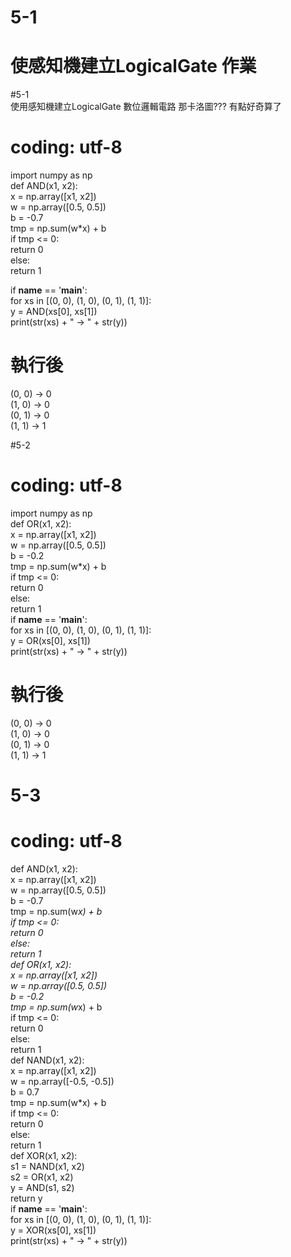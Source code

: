 # 5-1  
# 使感知機建立LogicalGate 作業  
#5-1  
使用感知機建立LogicalGate 數位邏輯電路 那卡洛圖??? 有點好奇算了   
# coding: utf-8  
import numpy as np  
def AND(x1, x2):   
x = np.array([x1, x2])  
w = np.array([0.5, 0.5])  
b = -0.7  
tmp = np.sum(w*x) + b  
if tmp <= 0:  
 return 0  
 else:  
 return 1  

if __name__ == '__main__':  
    for xs in [(0, 0), (1, 0), (0, 1), (1, 1)]:  
        y = AND(xs[0], xs[1])  
        print(str(xs) + " -> " + str(y))  
 # 執行後      
(0, 0) -> 0  
(1, 0) -> 0  
(0, 1) -> 0  
(1, 1) -> 1  

#5-2
# coding: utf-8  
import numpy as np  
def OR(x1, x2):  
    x = np.array([x1, x2])  
    w = np.array([0.5, 0.5])  
    b = -0.2  
    tmp = np.sum(w*x) + b  
    if tmp <= 0:  
        return 0  
    else:  
        return 1  
if __name__ == '__main__':  
    for xs in [(0, 0), (1, 0), (0, 1), (1, 1)]:  
        y = OR(xs[0], xs[1])  
        print(str(xs) + " -> " + str(y))  
 # 執行後     
(0, 0) -> 0  
(1, 0) -> 0   
(0, 1) -> 0  
(1, 1) -> 1   
# 5-3  
# coding: utf-8  
def AND(x1, x2):  
    x = np.array([x1, x2])  
    w = np.array([0.5, 0.5])  
    b = -0.7  
    tmp = np.sum(w*x) + b  
    if tmp <= 0:  
        return 0  
    else:  
        return 1  
def OR(x1, x2):  
    x = np.array([x1, x2])  
    w = np.array([0.5, 0.5])  
    b = -0.2  
    tmp = np.sum(w*x) + b  
    if tmp <= 0:  
        return 0  
    else:  
        return 1  
def NAND(x1, x2):  
    x = np.array([x1, x2])  
    w = np.array([-0.5, -0.5])  
    b = 0.7  
    tmp = np.sum(w*x) + b  
    if tmp <= 0:  
        return 0  
    else:  
        return 1  
def XOR(x1, x2):  
    s1 = NAND(x1, x2)  
    s2 = OR(x1, x2)  
    y = AND(s1, s2)  
    return y  
if __name__ == '__main__':  
    for xs in [(0, 0), (1, 0), (0, 1), (1, 1)]:  
        y = XOR(xs[0], xs[1])  
        print(str(xs) + " -> " + str(y))     
